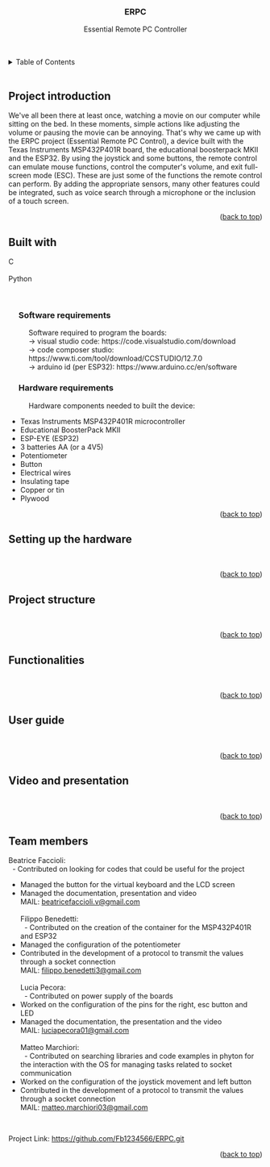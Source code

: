 <div id="readme-erpc"></div>

<!--TITLE-->
<br />
<div align="center">

<h3 align="center">ERPC</h3>

 <p align="center">
  Essential Remote PC Controller
  <br />
  <br /><br />
  </p>
  </div> 

<!-- TABLE OF CONTENTS -->
<details>
  <summary>Table of Contents</summary>
  <ol style="counter-reset: section;">
    <li><a href="#project-introduction">Project introduction</a></li>
    <li><a href="#built-with">Built with</a>
    <ol>
    <li><a href="#software requirements">Software requirements</a></li>
    <li><a href="#hardware-requirements">Hardware requirements</a></li>
    </ol></li>
    <li><a href="#setting-up-the-hardware">Setting up the hardware</a></li>
    <li><a href="#project-structure">Project structure</a></li>
    <li><a href="#functionalities">Functionalities</a></li>
    <li><a href="#user-guide">User guide</a></li>
    <li><a href="#video-and-presentation">Video and presentation</a></li>
    <li><a href="#team-members">Team members</a></li>
  </ol>
</details>
<br>
<!--
<style>
    ol{
        list-style-type: none;
    }
    ol > li {
        counter-increment: section;
    }
    ol > li::before {
        content: counter(section) ". "; 
    }
    ol ol > li {
        counter-increment: subsection;
    }
    ol ol > li::before {
        content: counter(section) "." counter(subsection) " ";
    }
    </style> -->



<!-- PROJECT INTRODUCTION -->
## Project introduction
We've all been there at least once, watching a movie on our computer while sitting on the bed. In these moments, simple actions like adjusting the volume or pausing the movie can be annoying. That's why we came up with the ERPC project (Essential Remote PC Control), a device built with the Texas Instruments MSP432P401R board, the educational boosterpack MKII and the ESP32. By using the joystick and some buttons, the remote control can emulate mouse functions, control the computer's volume, and exit full-screen mode (ESC). 
These are just some of the functions the remote control can perform. By adding the appropriate sensors, many other features could be integrated, such as voice search through a microphone or the inclusion of a touch screen.
<br>

<p align="right">(<a href="#readme-erpc">back to top</a>)</p>

<!-- BUILT WITH -->
## Built with
C <br>  
Python
 
<br>


<h3 style="margin-left: 20px;" id="software-requirements">Software requirements</h3>
<p style="margin-left: 40px;">Software required to program the boards: <br>
  → visual studio code: https://code.visualstudio.com/download <br>
  → code composer studio: https://www.ti.com/tool/download/CCSTUDIO/12.7.0 <br>
  → arduino id (per ESP32): https://www.arduino.cc/en/software 
</p>

<h3 style="margin-left: 20px;" id="hardware-requirements">Hardware requirements</h3>
<p style="margin-left: 40px;">Hardware components needed to built the device: 
<ul>
<li> Texas Instruments MSP432P401R microcontroller </li>
<li> Educational BoosterPack MKII </li>
<li> ESP-EYE (ESP32) </li>
<li> 3 batteries AA (or a 4V5) </li>
<li> Potentiometer </li>
<li> Button </li>
<li> Electrical wires </li>
<li> Insulating tape </li>
<li> Copper or tin </li>
<li> Plywood </li>
</ul>
</p>

<p align="right">(<a href="#readme-erpc">back to top</a>)</p>

<!-- SETTING UP THE HARDWARE -->
## Setting up the hardware
<br>

<p align="right">(<a href="#readme-erpc">back to top</a>)</p>

<!-- PROJECT STRUCTURE -->
## Project structure
<br>

<p align="right">(<a href="#readme-erpc">back to top</a>)</p>

<!-- FUNCTIONALITIES -->
## Functionalities
<br>

<p align="right">(<a href="#readme-erpc">back to top</a>)</p>

<!-- USER GUIDE -->
## User guide
<br>

<p align="right">(<a href="#readme-erpc">back to top</a>)</p>

<!-- VIDEO AND PRESENTATION -->
## Video and presentation
<br>

<p align="right">(<a href="#readme-erpc">back to top</a>)</p>



<!-- TEAM MEMBERS -->
## Team members
Beatrice Faccioli: <br>
&nbsp; - Contributed on looking for codes that could be useful for the project <br>
- Managed the button for the virtual keyboard and the LCD screen <br>
- Managed the documentation, presentation and video <br>
MAIL: beatricefaccioli.v@gmail.com
<br> <br>
Filippo Benedetti: <br>
&nbsp; - Contributed on the creation of the container for the MSP432P401R and ESP32 <br>
- Managed the configuration of the potentiometer <br>
- Contributed in the development of a protocol to transmit the values through a socket connection <br>
MAIL: filippo.benedetti3@gmail.com
<br><br>
Lucia Pecora: <br>
&nbsp; - Contributed on power supply of the boards <br>
- Worked on the configuration of the pins for the right, esc button and LED <br>
- Managed the documentation, the presentation and the video <br>
MAIL: luciapecora01@gmail.com
<br> <br>
Matteo Marchiori: <br>
&nbsp; - Contributed on searching libraries and code examples in phyton for the interaction with the OS for managing tasks related to socket communication <br>
- Worked on the configuration of the joystick movement and left button <br>
- Contributed in the development of a protocol to transmit the values through a socket connection <br>
MAIL: matteo.marchiori03@gmail.com
<br>

Project Link: https://github.com/Fb1234566/ERPC.git

<p align="right">(<a href="#readme-erpc">back to top</a>)</p>
